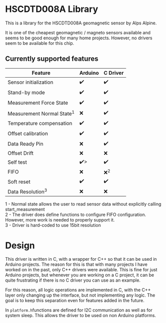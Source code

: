 # HSCDTD008A Library

This is a library for the HSCDTD008A geomagnetic sensor by Alps Alpine.

It is one of the cheapest geomagnetic / magneto sensors available and seems to be good enough for many home projects. However, no drivers seem to be available for this chip.

## Currently supported features


| Feature | Arduino | C Driver |
|--|--|--|
| Sensor initialization | ✔️ | ✔️ |
| Stand-by mode| ✔️ | ✔️  |
| Measurement Force State | ✔️ | ✔️ |
| Measurement Normal State<sup>1</sup> | ❌ | ✔️ |
| Temperature compensation | ✔️ | ✔️ |
| Offset calibration | ✔️ | ✔️ |
| Data Ready Pin| ❌ | ✔️  |
| Offset Drift | ❌ | ❌  |
| Self test| ✔️> | ✔️  |
| FIFO | ❌ | ❌<sup>2</sup> |
| Soft reset| ✔️ | ✔️  |
| Data Resolution<sup>3</sup>| ❌ | ❌ |

1 - Normal state allows the user to read sensor data without explicitly calling start_measurement  
2 - The driver does define functions to configure FIFO configuration. However, more work is needed to properly support it.  
3 - Driver is hard-coded to use 15bit resolution  


# Design
This driver is written in C, with a wrapper for C++ so that it can be used in Arduino projects. The reason for this is that with many projects I have worked on in the past, only C++ drivers were available. This is fine for just Arduino projects, but whenever you are working on a C project, it can be quite frustrating if there is no C driver you can use as an example.

For this reason, all logic operations are implemented in C, with the C++ layer only changing up the interface, but not implementing any logic. The goal is to keep this separation even for features added in the future.

In `platform.h`functions are defined for I2C communication as well as for system sleep. This allows the driver to be used on non Arduino platforms.
